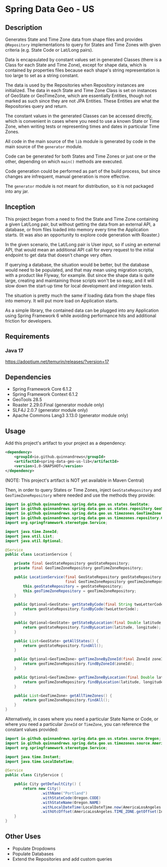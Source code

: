 # Spring Data Geo - US

## Description
Generates State and Time Zone data from shape files and provides `@Repository` implementations to query for States and Time Zones with given criteria (e.g. State Code or Lat/Long pairs).  

Data is encapsulated by constant values set in generated Classes (there is a Class for each State and Time Zone), except for shape data, which is contained by properties files because each shape's string representation is too large to set as a string constant.

The data is used by the Repositories when Repository instances are initialized. The data in each State and Time Zone Class is set on instances of GeoState or GeoTimeZone, which are essentially Entities, though not marked as such since they are not JPA Entities. These Entities are what the Repositories query and return.

The constant values in the generated Classes can be accessed directly, which is convenient in cases where you need to use a known State or Time Zone, when writing tests or representing times and dates in particular Time Zones.

All code in the main source of the `lib` module is generated by code in the main source of the `generator` module.

Code can be generated for both States and Time Zones or just one or the other, depending on which `main()` methods are executed. 

Code generation could be performed as part of the build process, but since changes are infrequent, manual generation is more effective.

The `generator` module is not meant for distribution, so it is not packaged into any jar.

## Inception
This project began from a need to find the State and Time Zone containing a given Lat/Long pair, but without getting the data from an external API, a database, or from files loaded into memory every time the Application starts. (It was also an opportunity to explore code generation with Roaster.)

In the given scenario, the Lat/Long pair is User input, so if using an external API, that would mean an additional API call for every request to the initial endpoint to get data that doesn't change very often. 

If querying a database, the situation would be better, but the database would need to be populated, and that may mean using migration scripts, with a product like Flyway, for example. But since the shape data is quite large, creating and maintaining those scripts won't be so easy, and it will slow down the start-up time for local development and integration tests. 

The situation is pretty much the same if loading data from the shape files into memory. It will put more load on Application starts.

As a simple library, the contained data can be plugged into any Application using Spring Framework 6 while avoiding performance hits and additional friction for developers.

## Requirements
### Java 17
https://adoptium.net/temurin/releases/?version=17

## Dependencies
- Spring Framework Core 6.1.2
- Spring Framework Context 6.1.2
- GeoTools 28.5
- Roaster 2.29.0.Final (generator module only)
- SLF4J 2.0.7 (generator module only)
- Apache Commons Lang3 3.13.0 (generator module only)

## Usage
Add this project's artifact to your project as a dependency:

```xml
<dependency>
    <groupId>io.github.quinnandrews</groupId>
    <artifactId>spring-data-geo-us-lib</artifactId>
    <version>1.0-SNAPSHOT</version>
</dependency>
```
(NOTE: This project's artifact is NOT yet available in Maven Central)

Then, in order to query States or Time Zones, inject `GeoStateRepository` and `GeoTimeZoneRepository` where needed and use the methods they provide: 

```java
import io.github.quinnandrews.spring.data.geo.us.states.GeoState;
import io.github.quinnandrews.spring.data.geo.us.states.repository.GeoStateRepository;
import io.github.quinnandrews.spring.data.geo.us.timezones.GeoTimeZone;
import io.github.quinnandrews.spring.data.geo.us.timezones.repository.GeoTimeZoneRepository;
import org.springframework.stereotype.Service;

import java.time.ZoneId;
import java.util.List;
import java.util.Optional;

@Service
public class LocationService {

    private final GeoStateRepository geoStateRepository;
    private final GeoTimeZoneRepository geoTimeZoneRepository;

    public LocationService(final GeoStateRepository geoStateRepository,
                           final GeoTimeZoneRepository geoTimeZoneRepository) {
        this.geoStateRepository = geoStateRepository;
        this.geoTimeZoneRepository = geoTimeZoneRepository;
    }

    public Optional<GeoState> getStateByCode(final String twoLetterCode) {
        return geoStateRepository.findByCode(twoLetterCode);
    }

    public Optional<GeoState> getStateByLocation(final Double latitude, final Double longitude) {
        return geoStateRepository.findByLocation(latitude, longitude);
    }

    public List<GeoState> getAllStates() {
        return geoStateRepository.findAll();
    }

    public Optional<GeoTimeZone> getTimeZoneByZoneId(final ZoneId zoneId) {
        return geoTimeZoneRepository.findByZoneId(zoneId);
    }

    public Optional<GeoTimeZone> getTimeZoneByLocation(final Double latitude, final Double longitude) {
        return geoTimeZoneRepository.findByLocation(latitude, longitude);
    }

    public List<GeoTimeZone> getAllTimeZones() {
        return geoTimeZoneRepository.findAll();
    }
}

```

Alternatively, in cases where you need a particular State Name or Code, or where you need a particular `ZoneId` or `TimeZone`, you can reference the constant values provided:
```java
import io.github.quinnandrews.spring.data.geo.us.states.source.Oregon;
import io.github.quinnandrews.spring.data.geo.us.timezones.source.AmericaLosAngeles;
import org.springframework.stereotype.Service;

import java.time.Instant;
import java.time.LocalDateTime;

@Service
public class CityService {

    public City getDefaultCity() {
        return new City()
                .withName("Portland")
                .withStateCode(Oregon.CODE)
                .withStateName(Oregon.NAME)
                .withLocalDateTime(LocalDateTime.now(AmericaLosAngeles.ZONE_ID))
                .withUtcOffset(AmericaLosAngeles.TIME_ZONE.getOffset(Instant.now().toEpochMilli()));
    }
}
```

## Other Uses
- Populate Dropdowns
- Populate Databases
- Extend the Repositories and add custom queries